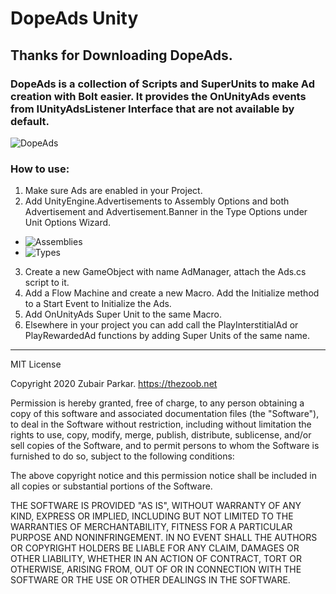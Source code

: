 
# DopeAds Unity

## Thanks for Downloading DopeAds.
### DopeAds is a collection of Scripts and SuperUnits to make Ad creation with Bolt easier. It provides the OnUnityAds events from IUnityAdsListener Interface that are not available by default.
![DopeAds](https://i.imgur.com/o1Z4x47.png)



### How to use:

1. Make sure Ads are enabled in your Project.
2. Add UnityEngine.Advertisements to Assembly Options and both Advertisement and Advertisement.Banner in the Type Options under Unit Options Wizard.
  - ![Assemblies](https://i.imgur.com/0XNotIr.png)
  - ![Types](https://i.imgur.com/ZMLsCOX.png)
3. Create a new GameObject with name AdManager, attach the Ads.cs script to it.
4. Add a Flow Machine and create a new Macro. Add the Initialize method to a Start Event to Initialize the Ads.
5. Add OnUnityAds Super Unit to the same Macro.
6. Elsewhere in your project you can add call the PlayInterstitialAd or PlayRewardedAd functions by adding Super Units of the same name.


-----------------------------------------
MIT License

Copyright 2020 Zubair Parkar. https://thezoob.net

Permission is hereby granted, free of charge, to any person obtaining a copy of this software and associated documentation files (the "Software"), to deal in the Software without restriction, including without limitation the rights to use, copy, modify, merge, publish, distribute, sublicense, and/or sell copies of the Software, and to permit persons to whom the Software is furnished to do so, subject to the following conditions:

The above copyright notice and this permission notice shall be included in all copies or substantial portions of the Software.

THE SOFTWARE IS PROVIDED "AS IS", WITHOUT WARRANTY OF ANY KIND, EXPRESS OR IMPLIED, INCLUDING BUT NOT LIMITED TO THE WARRANTIES OF MERCHANTABILITY, FITNESS FOR A PARTICULAR PURPOSE AND NONINFRINGEMENT. IN NO EVENT SHALL THE AUTHORS OR COPYRIGHT HOLDERS BE LIABLE FOR ANY CLAIM, DAMAGES OR OTHER LIABILITY, WHETHER IN AN ACTION OF CONTRACT, TORT OR OTHERWISE, ARISING FROM, OUT OF OR IN CONNECTION WITH THE SOFTWARE OR THE USE OR OTHER DEALINGS IN THE SOFTWARE.
